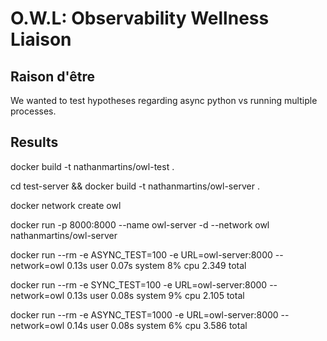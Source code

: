 # O.W.L: Observability Wellness Liaison 


## Raison d'être

We wanted to test hypotheses regarding async python vs running multiple processes. 


## Results


docker build -t nathanmartins/owl-test . 

cd test-server && docker build -t nathanmartins/owl-server . 

docker network create owl

docker run -p 8000:8000 --name owl-server -d --network owl  nathanmartins/owl-server

docker run --rm -e ASYNC_TEST=100 -e URL=owl-server:8000 --network=owl   0.13s user 0.07s system 8% cpu 2.349 total

docker run --rm -e SYNC_TEST=100 -e URL=owl-server:8000 --network=owl   0.13s user 0.08s system 9% cpu 2.105 total

docker run --rm -e ASYNC_TEST=1000 -e URL=owl-server:8000 --network=owl   0.14s user 0.08s system 6% cpu 3.586 total



